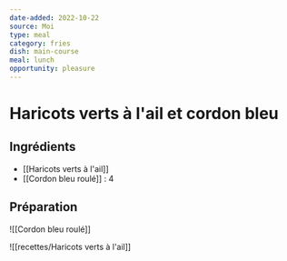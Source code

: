 ```yaml
---
date-added: 2022-10-22
source: Moi
type: meal
category: fries
dish: main-course
meal: lunch
opportunity: pleasure
---
```


# Haricots verts à l'ail et cordon bleu

## Ingrédients

- [[Haricots verts à l'ail]]
- [[Cordon bleu roulé]] : 4

## Préparation

![[Cordon bleu roulé]]

![[recettes/Haricots verts à l'ail]]
